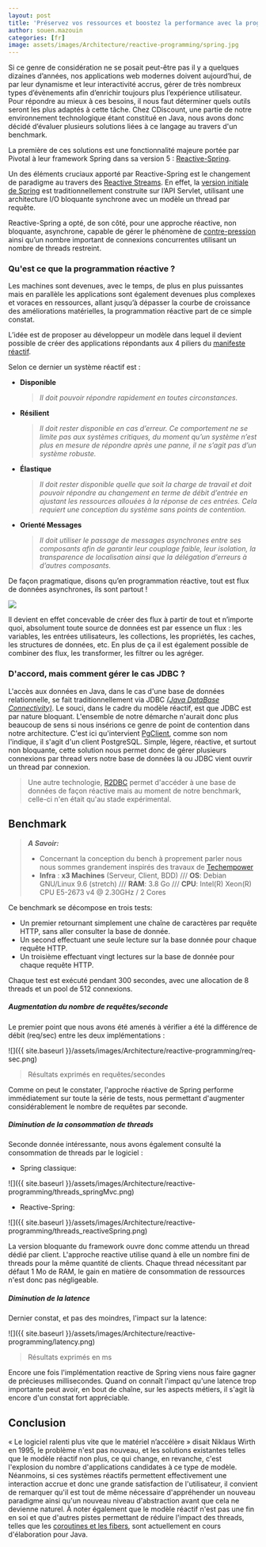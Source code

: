 ```yaml
---
layout: post
title: 'Préservez vos ressources et boostez la performance avec la programmation réactive'
author: souen.mazouin
categories: [fr]
image: assets/images/Architecture/reactive-programming/spring.jpg
---
```


Si ce genre de considération ne se posait peut-être pas il y a quelques dizaines d’années, nos applications web modernes doivent aujourd’hui, de par leur dynamisme et leur interactivité accrus, gérer de très nombreux types d’évènements afin d’enrichir toujours plus l’expérience utilisateur.
Pour répondre au mieux à ces besoins, il nous faut déterminer quels outils seront les plus adaptés à cette tâche.
Chez CDiscount, une partie de notre environnement technologique étant constitué en Java, nous avons donc décidé d’évaluer plusieurs solutions liées à ce langage au travers d'un benchmark.

La première de ces solutions est une fonctionnalité majeure portée par Pivotal à leur framework Spring dans sa version 5 : [Reactive-Spring](https://docs.spring.io/spring/docs/current/spring-framework-reference/web-reactive.html).

Un des éléments cruciaux apporté par Reactive-Spring est le changement de paradigme au travers des [Reactive Streams](https://www.reactive-streams.org/).
En effet, la [version initiale de Spring](https://docs.spring.io/spring/docs/current/spring-framework-reference/web.html#mvc) est traditionnellement construite sur l’API Servlet, utilisant une architecture I/O bloquante synchrone avec un modèle un thread par requête.

Reactive-Spring a opté, de son côté, pour une approche réactive, non bloquante, asynchrone, capable de gérer le phénomène de [contre-pression](https://blog.octo.com/les-strategies-de-gestion-de-pression-partie-i/) ainsi qu’un nombre important de connexions concurrentes utilisant un nombre de threads restreint.

### Qu'est ce que la programmation réactive ?

Les machines sont devenues, avec le temps, de plus en plus puissantes mais en parallèle les applications sont également devenues plus complexes et voraces en ressources, allant jusqu’à dépasser la courbe de croissance des améliorations matérielles, la programmation réactive part de ce simple constat.

L’idée est de proposer au développeur un modèle dans lequel il devient possible de créer des applications répondants aux 4 piliers du [manifeste réactif](https://www.reactivemanifesto.org/fr).

Selon ce dernier un système réactif est :

-   **Disponible**

    > _Il doit pouvoir répondre rapidement en toutes circonstances._

-   **Résilient**

    > _Il doit rester disponible en cas d’erreur. Ce comportement ne se limite pas aux systèmes critiques, du moment qu’un système n’est plus en mesure de répondre après une panne, il ne s’agit pas d’un système robuste._

-   **Élastique**

    > _Il doit rester disponible quelle que soit la charge de travail et doit pouvoir répondre au changement en terme de débit d’entrée en ajustant les ressources allouées à la réponse de ces entrées. Cela requiert une conception du système sans points de contention._

*   **Orienté Messages**

    > _Il doit utiliser le passage de messages asynchrones entre ses composants afin de garantir leur couplage faible, leur isolation, la transparence de localisation ainsi que la délégation d’erreurs à d’autres composants._

De façon pragmatique, disons qu’en programmation réactive, tout est flux de données asynchrones, ils sont partout !

![](https://media1.tenor.com/images/ecd1452251b6d76865cfb7e1b6ebe701/tenor.gif?itemid=4867927)

Il devient en effet concevable de créer des flux à partir de tout et n’importe quoi, absolument toute source de données est par essence un flux : les variables, les entrées utilisateurs, les collections, les propriétés, les caches, les structures de données, etc.
En plus de ça il est également possible de combiner des flux, les transformer, les filtrer ou les agréger.

### D'accord, mais comment gérer le cas JDBC ?

L'accès aux données en Java, dans le cas d'une base de données relationnelle, se fait traditionnellement via JDBC _[(Java DataBase Connectivity)](https://fr.wikipedia.org/wiki/Java_Database_Connectivity)_. Le souci, dans le cadre du modèle réactif, est que JDBC est par nature bloquant. L'ensemble de notre démarche n'aurait donc plus beaucoup de sens si nous insérions ce genre de point de contention dans notre architecture.
C'est ici qu'intervient [PgClient](https://www.julienviet.com/reactive-pg-client/guide/java/),
comme son nom l'indique, il s'agit d'un client PostgreSQL.
Simple, légere, réactive, et surtout non bloquante, cette solution nous permet donc de gérer plusieurs connexions par thread vers notre base de données là ou JDBC vient ouvrir un thread par connexion.

> Une autre technologie, [R2DBC](https://r2dbc.io/) permet d'accéder à une base de données de façon réactive mais au moment de notre benchmark, celle-ci n'en était qu'au stade expérimental.

## Benchmark

> **_A Savoir:_**
>
> -   Concernant la conception du bench à proprement parler nous nous sommes grandement inspirés des travaux de [Techempower](http://www.techempower.com/)
> -   **Infra** :
>     **x3 Machines** (Serveur, Client, BDD) ///
>     **OS**: Debian GNU/Linux 9.6 (stretch) ///
>     **RAM**: 3.8 Go ///
>     **CPU**: Intel(R) Xeon(R) CPU E5-2673 v4 @ 2.30GHz / 2 Cores

Ce benchmark se décompose en trois tests:

-   Un premier retournant simplement une chaîne de caractères par requête HTTP, sans aller consulter la base de donnée.
-   Un second effectuant une seule lecture sur la base donnée pour chaque requête HTTP.
-   Un troisième effectuant vingt lectures sur la base de donnée pour chaque requête HTTP.

Chaque test est exécuté pendant 300 secondes, avec une allocation de 8 threads et un pool de 512 connexions.

##### Augmentation du nombre de requêtes/seconde

Le premier point que nous avons été amenés à vérifier a été la différence de débit (req/sec) entre les deux implémentations :

![]({{ site.baseurl }}/assets/images/Architecture/reactive-programming/req-sec.png)

> Résultats exprimés en requêtes/secondes

Comme on peut le constater, l'approche réactive de Spring performe immédiatement sur toute la série de tests, nous permettant d'augmenter considérablement le nombre de requêtes par seconde.

##### Diminution de la consommation de threads

Seconde donnée intéressante, nous avons également consulté la consommation de threads par le logiciel :

-   Spring classique:

![]({{ site.baseurl }}/assets/images/Architecture/reactive-programming/threads_springMvc.png)

-   Reactive-Spring:

![]({{ site.baseurl }}/assets/images/Architecture/reactive-programming/threads_reactiveSpring.png)

La version bloquante du framework ouvre donc comme attendu un thread dédié par client. L'approche reactive utilise quand à elle un nombre fini de threads pour la même quantité de clients. Chaque thread nécessitant par défaut 1 Mo de RAM, le gain en matière de consommation de ressources n'est donc pas négligeable.

##### Diminution de la latence

Dernier constat, et pas des moindres, l'impact sur la latence:

![]({{ site.baseurl }}/assets/images/Architecture/reactive-programming/latency.png)

> Résultats exprimés en ms

Encore une fois l'implémentation reactive de Spring viens nous faire gagner de précieuses millisecondes.
Quand on connaît l'impact qu'une latence trop importante peut avoir, en bout de chaîne, sur les aspects métiers, il s'agit là encore d'un constat fort appréciable.

## Conclusion

« Le logiciel ralenti plus vite que le matériel n’accélère » disait Niklaus Wirth en 1995, le problème n'est pas nouveau, et les solutions existantes telles que le modèle réactif non plus, ce qui change, en revanche, c'est l'explosion du nombre d'applications candidates à ce type de modèle.
Néanmoins, si ces systèmes réactifs permettent effectivement une interaction accrue et donc une grande satisfaction de l'utilisateur, il convient de remarquer qu'il est tout de même nécessaire d'appréhender un nouveau paradigme ainsi qu'un nouveau niveau d'abstraction avant que cela ne devienne naturel. À noter également que le modèle réactif n'est pas une fin en soi et que d'autres pistes permettant de réduire l'impact des threads, telles que les [coroutines et les fibers](https://medium.com/software-development-2/coroutines-and-fibers-why-and-when-5798f08464fd), sont actuellement en cours d'élaboration pour Java.
